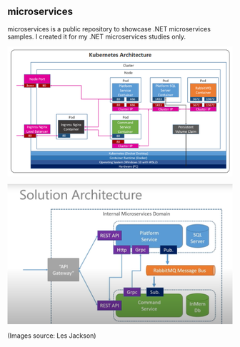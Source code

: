 ## microservices
microservices is a public repository to showcase .NET microservices samples. I created it for my .NET microservices studies only.

![alt text](https://github.com/gleniox/microservices/blob/main/microservices.png?raw=true)

![alt text](https://github.com/gleniox/microservices/blob/main/SolutionArchitecture.png?raw=true)

(Images source: Les Jackson)

